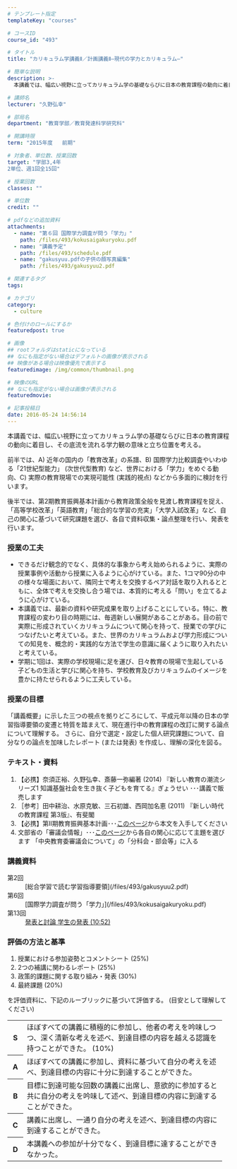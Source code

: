 ```yaml
---
# テンプレート指定
templateKey: "courses"

# コースID
course_id: "493"

# タイトル
title: "カリキュラム学講義Ⅱ／計画講義Ⅱ―現代の学力とカリキュラム―"

# 簡単な説明
description: >-
  本講義では、幅広い視野に立ってカリキュラム学の基礎ならびに日本の教育課程の動向に着目し、その底流を流れる学力観の意味と立ち位置を考える。前半では、A) 近年の国内の「教育改革」の系譜、B) 国際学...

# 講師名
lecturer: "久野弘幸"

# 部局名
department: "教育学部／教育発達科学研究科"

# 開講時限
term: "2015年度	前期"

# 対象者、単位数、授業回数
target: "学部3,4年
2単位、週1回全15回"

# 授業回数
classes: ""

# 単位数
credit: ""

# pdfなどの追加資料
attachments: 
  - name: "第６回 国際学力調査が問う「学力」" 
    path: /files/493/kokusaigakuryoku.pdf
  - name: "講義予定" 
    path: /files/493/schedule.pdf
  - name: "gakusyuu.pdfの子供の顔写真編集" 
    path: /files/493/gakusyuu2.pdf

# 関連するタグ
tags:

# カテゴリ
category:
  - culture

# 色付けのロールにするか
featuredpost: true

# 画像
## rootフォルダはstaticになっている
## なにも指定がない場合はデフォルトの画像が表示される
## 映像がある場合は映像優先で表示する
featuredimage: /img/common/thumbnail.png

# 映像のURL
## なにも指定がない場合は画像が表示される
featuredmovie: 

# 記事投稿日
date: 2016-05-24 14:56:14
---
```


本講義では、幅広い視野に立ってカリキュラム学の基礎ならびに日本の教育課程の動向に着目し、その底流を流れる学力観の意味と立ち位置を考える。

前半では、A) 近年の国内の「教育改革」の系譜、B) 国際学力比較調査やいわゆる「21世紀型能力」 (次世代型教育) など、世界における「学力」をめぐる動向、C) 実際の教育現場での実現可能性 (実践的視点) などから多面的に検討を行います。

後半では、第2期教育振興基本計画から教育政策全般を見渡し教育課程を捉え、「高等学校改革」「英語教育」「総合的な学習の充実」「大学入試改革」など、自己の関心に基づいて研究課題を選び、各自で資料収集・論点整理を行い、発表を行います。

### 授業の工夫

* できるだけ観念的でなく、具体的な事象から考え始められるように、実際の授業事例や活動から授業に入るように心がけている。また、1コマ90分の中の様々な場面において、隣同士で考えを交換するペア対話を取り入れるとともに、全体で考えを交換し合う場では、本質的に考える「問い」を立てるように心がけている。
* 本講義では、最新の資料や研究成果を取り上げることにしている。特に、教育課程の変わり目の時期には、毎週新しい展開があることがある。目の前で実際に形成されていくカリキュラムについて関心を持って、授業での学びにつなげたいと考えている。また、世界のカリキュラムおよび学力形成についての知見を、概念的・実践的な方法で学生の意識に届くように取り入れたいと考えている。
* 学期に1回は、実際の学校現場に足を運び、日々教育の現場で生起している子どもの生活と学びに関心を持ち、学校教育及びカリキュラムのイメージを豊かに持たせられるように工夫している。



### 授業の目標

「講義概要」に示した三つの視点を拠りどころにして、平成元年以降の日本の学習指導要領の変遷と特質を踏まえて、現在進行中の教育課程の改訂に関する論点について理解する。 さらに、自分で選定・設定した個人研究課題について、自分なりの論点を加味したレポート (または発表) を作成し、理解の深化を図る。

### テキスト・資料

1. 【必携】奈須正裕、久野弘幸、斎藤一弥編著 (2014) 『新しい教育の潮流シリーズ1 知識基盤社会を生き抜く子どもを育てる』ぎょうせい ･･･講義で販売します
2. ［参考］田中耕治、水原克敏、三石初雄、西岡加名恵 (2011) 『新しい時代の教育課程 第3版』、有斐閣
3. 【必携】第Ⅱ期教育振興基本計画･･･[このページ][1]から本文を入手してください
4. 文部省の「審議会情報」･･･[このページ][2]から各自の関心に応じて主題を選びます 「中央教育委審議会について」の「分科会・部会等」に入る

[1]: http://www.mext.go.jp/b_menu/shingi/chukyo/chukyo9/sonota/1334511.htm
[2]: http://www.mext.go.jp/b_menu/shingi/chukyo/chukyo0/index.htm



### 講義資料

<dl>
<dt>
第2回
</dt>

<dd>
[総合学習で読む学習指導要領](/files/493/gakusyuu2.pdf) 

<dt>
第6回
</dt>

<dd>
[国際学力調査が問う「学力」](/files/493/kokusaigakuryoku.pdf) 

<dt>
第13回
</dt>

<dd>
<a href="http://nuvideo.media.nagoya-u.ac.jp/embed/cf3ac3aab06f4256effe9059bf4b549491a4bbd0" target="blank">発表と討論 学生の発表 (10:52)</a>
</dd></dl>



### 評価の方法と基準

1. 授業における参加姿勢とコメントシート (25%)
2. 2つの補講に関わるレポート (25%)
3. 政策的課題に関する取り組み・発表 (30%)
4. 最終課題 (20%)

を評価資料に、下記のルーブリックに基づいて評価する。 (目安として理解してください)

<table class="basic" width="455">
<tr>
<th width="20" class="center">
S
</th>

<td width="435" class="center">
ほぼすべての講義に積極的に参加し、他者の考えを吟味しつつ、深く清新な考えを述べ、到達目標の内容を越える認識を持つことができた。 (10%)
</td>
</tr>

<tr>
<th width="20" class="center">
A
</th>

<td width="435" class="center">
ほぼすべての講義に参加し、資料に基づいて自分の考えを述べ、到達目標の内容に十分に到達することができた。
</td>
</tr>

<tr>
<th width="20" class="center">
B
</th>

<td width="435" class="center">
目標に到達可能な回数の講義に出席し、意欲的に参加すると共に自分の考えを吟味して述べ、到達目標の内容に到達することができた。
</td>
</tr>

<tr>
<th width="20" class="center">
C
</th>

<td width="435" class="center">
講義に出席し、一通り自分の考えを述べ、到達目標の内容に到達することができた。
</td>
</tr>

<tr>
<th width="20" class="center">
D
</th>

<td width="435" class="center">
本講義への参加が十分でなく、到達目標に達することができなかった。
</td>
</tr>
</table>

